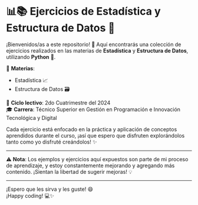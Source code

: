 # 📊📚 Ejercicios de Estadística y Estructura de Datos 🐍

¡Bienvenidos/as a este repositorio! 🚀 Aquí encontrarás una colección de ejercicios realizados en las materias de **Estadística** y **Estructura de Datos**, utilizando **Python** 🐍.

📌 **Materias**:
- Estadística 📈
- Estructura de Datos 🗃️

📅 **Ciclo lectivo**: 2do Cuatrimestre del 2024  
🎓 **Carrera**: Técnico Superior en Gestión en Programación e Innovación Tecnológica y Digital

Cada ejercicio está enfocado en la práctica y aplicación de conceptos aprendidos durante el curso, ¡así que espero que disfruten explorándolos tanto como yo disfruté creándolos! ✨

---

⚠️ **Nota**: Los ejemplos y ejercicios aquí expuestos son parte de mi proceso de aprendizaje, y estoy constantemente mejorando y agregando más contenido. ¡Sientan la libertad de sugerir mejoras! 💡

---

¡Espero que les sirva y les guste! 😄  
¡Happy coding! 💻✨
